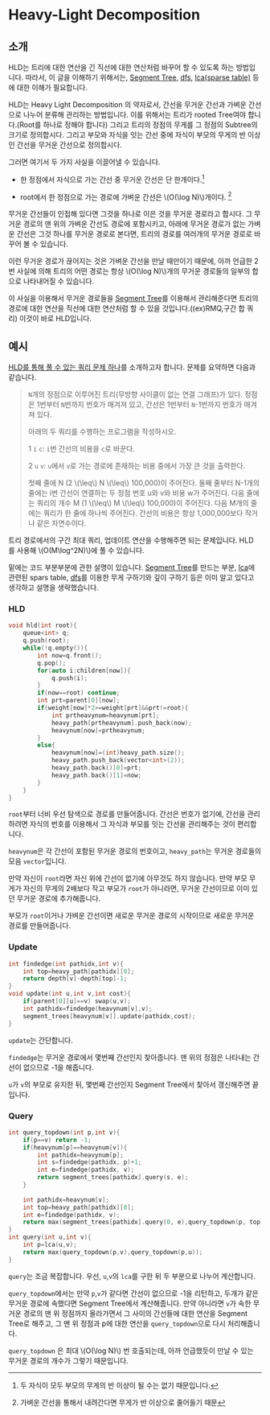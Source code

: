 # Heavy-Light Decomposition

## 소개

HLD는 트리에 대한 연산을 긴 직선에 대한 연산처럼 바꾸어 할 수 있도록 하는 방법입니다.
따라서, 이 글을 이해하기 위해서는, [Segment Tree](./segment-tree.md), [dfs](./dfs.md), [lca(sparse table)](./lca.md) 등에 대한 이해가 필요합니다. 


HLD는 Heavy Light Decomposition 의 약자로서, 간선을 무거운 간선과 가벼운 간선으로 나누어 분류해 관리하는 방법입니다. 이를 위해서는 트리가 rooted Tree여야 합니다.(Root를 하나로 정해야 합니다) 그리고 트리의 정점의 무게를 그 정점의 Subtree의 크기로 정의합시다. 그리고 부모와 자식을 잇는 간선 중에 자식이 부모의 무게의 반 이상인 간선을 무거운 간선으로 정의합시다.

그러면 여기서 두 가지 사실을 이끌어낼 수 있습니다. 

* 한 정점에서 자식으로 가는 간선 중 무거운 간선은 단 한개이다.[^1]
  
* root에서 한 정점으로 가는 경로에 가벼운 간선은 \\(O(\log N)\\)개이다. [^2]


무거운 간선들이 인접해 있다면 그것을 하나로 이은 것을 무거운 경로라고 합시다.  그 무거운 경로의 맨 위의 가벼운 간선도 경로에 포함시키고, 아래에 무거운 경로가 없는 가벼운 간선은 그것 하나를 무거운 경로로 본다면, 트리의 경로를 여러개의 무거운 경로로 바꾸어 볼 수 있습니다.



이런 무거운 경로가 끊어지는 것은 가벼운 간선을 만날 때만이기 때문에, 아까 언급한 2번 사실에 의해 트리의 어떤 경로는 항상 \\(O(\log N)\\)개의 무거운 경로들의 일부의 합으로 나타내어질 수 있습니다.


이 사실을 이용해서 무거운 경로들을 [Segment Tree](./segment-tree.md)를 이용해서 관리해준다면 트리의 경로에 대한 연산을 직선에 대한 연산처럼 할 수 있을 것입니다.((ex)RMQ,구간 합 쿼리)  이것이 바로 HLD입니다.

## 예시

[HLD를 통해 풀 수 있는 쿼리 문제 하나](acmicpc.net/problem/13510)를 소개하고자 합니다. 문제를 요약하면 다음과 같습니다.

>`N`개의 정점으로 이루어진 트리(무방향 사이클이 없는 연결 그래프)가 있다. 정점은 1번부터 `N`번까지 번호가 매겨져 있고, 간선은 1번부터 `N`-1번까지 번호가 매겨져 있다.
>
>아래의 두 쿼리를 수행하는 프로그램을 작성하시오.
>
>1 `i` `c`: `i`번 간선의 비용을 `c`로 바꾼다.
>
>2 `u` `v`: `u`에서 `v`로 가는 경로에 존재하는 비용 중에서 가장 큰 것을 출력한다.
>
>첫째 줄에 N (2 \\(\leq\\) N \\(\leq\\) 100,000)이 주어진다.
>둘째 줄부터 N-1개의 줄에는 i번 간선이 연결하는 두 정점 번호 u와 v와 비용 w가 주어진다.
>다음 줄에는 쿼리의 개수 M (1 \\(\leq\\) M \\(\leq\\) 100,000)이 주어진다.
>다음 M개의 줄에는 쿼리가 한 줄에 하나씩 주어진다.
>간선의 비용은 항상 1,000,000보다 작거나 같은 자연수이다.

트리 경로에서의 구간 최대 쿼리, 업데이트 연산을 수행해주면 되는 문제입니다.
HLD 를 사용해 \\(O(M\log^2N)\\)에 풀 수 있습니다. 

밑에는 코드 부분부분에 관한 설명이 있습니다. [Segment Tree](./segment-tree.md)를 만드는 부분, [lca](./lca.md)에 관련된 spars table, [dfs](./dfs.md)를 이용한 무게 구하기와 깊이 구하기 등은 이미 알고 있다고 생각하고 설명을 생략했습니다.

### HLD

``` c++
void hld(int root){
    queue<int> q;
    q.push(root);
    while(!q.empty()){
        int now=q.front();
        q.pop();
        for(auto i:children[now]){
            q.push(i);
        }
        if(now==root) continue;
        int prt=parent[0][now];
        if(weight[now]*2>=weight[prt]&&prt!=root){
            int prtheavynum=heavynum[prt];
            heavy_path[prtheavynum].push_back(now);
            heavynum[now]=prtheavynum;
        }
        else{
            heavynum[now]=(int)heavy_path.size();
            heavy_path.push_back(vector<int>(2));
            heavy_path.back()[0]=prt;
            heavy_path.back()[1]=now;
        }
    }
}
```

`root`부터 너비 우선 탐색으로 경로를 만들어줍니다. 간선은 번호가 없기에, 간선을 관리하려면 자식의 번호를 이용해서 그 자식과 부모를 잇는 간선을 관리해주는 것이 편리합니다.

`heavynum`은 각 간선이 포함된 무거운 경로의 번호이고, `heavy_path`는 무거운 경로들의 모음 `vector`입니다. 

만약 자신이 `root`라면 자신 위에 간선이 없기에 아무것도 하지 않습니다.
만약 부모 무게가 자신의 무게의 2배보다 작고 부모가 `root`가 아니라면, 무거운 간선이므로 이미 있던 무거운 경로에 추가해줍니다.

부모가 `root`이거나 가벼운 간선이면 새로운 무거운 경로의 시작이므로 새로운 무거운 경로를 만들어줍니다.

### Update

``` c++
int findedge(int pathidx,int v){
    int top=heavy_path[pathidx][0];
    return depth[v]-depth[top]-1;
}
void update(int u,int v,int cost){
    if(parent[0][u]==v) swap(u,v);
    int pathidx=findedge(heavynum[v],v);
    segment_trees[heavynum[v]].update(pathidx,cost);
}
```

`update`는 간단합니다.

`findedge`는 무거운 경로에서 몇번째 간선인지 찾아줍니다. 맨 위의 정점은 나타내는 간선이 없으므로 -1을 해줍니다.

`u`가 `v`의 부모로 유지한 뒤, 몇번째 간선인지 Segment Tree에서 찾아서 갱신해주면 끝입니다.

### Query

``` c++
int query_topdown(int p,int v){
    if(p==v) return -1;
    if(heavynum[p]==heavynum[v]){
        int pathidx=heavynum[p];
        int s=findedge(pathidx, p)+1;
        int e=findedge(pathidx, v);
        return segment_trees[pathidx].query(s, e);
    }
    
    int pathidx=heavynum[v];
    int top=heavy_path[pathidx][0];
    int e=findedge(pathidx, v);
    return max(segment_trees[pathidx].query(0, e),query_topdown(p, top));
}
int query(int u,int v){
    int p=lca(u,v);
    return max(query_topdown(p,v),query_topdown(p,u));
}
```

`query`는 조금 복잡합니다.
우선, `u`,`v`의 `lca`를 구한 뒤 두 부분으로 나누어 계산합니다.

`query_topdown`에서는 만약 `p`,`v`가 같다면 간선이 없으므로 -1을 리턴하고,
두개가 같은 무거운 경로에 속했다면 Segment Tree에서 계산해줍니다.
만약 아니라면 `v`가 속한 무거운 경로의 맨 위 정점까지 올라가면서 그 사이의 간선들에 대한 연산을 Segment Tree로 해주고, 그 맨 위 정점과 p에 대한 연산을 `query_topdown`으로 다시 처리해줍니다.

`query_topdown` 은 최대 \\(O(\log N)\\) 번 호출되는데, 아까 언급했듯이 만날 수 있는 무거운 경로의 개수가 그렇기 때문입니다.





[^1]: 두 자식이 모두 부모의 무게의 반 이상이 될 수는 없기 때문입니다.



[^2]: 가벼운 간선을 통해서 내려간다면 무게가 반 이상으로 줄어들기 때문